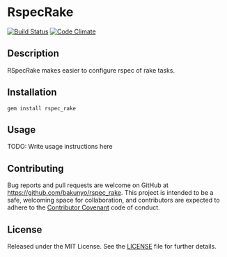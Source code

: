 # RspecRake

[![Build Status](https://travis-ci.org/bakunyo/rspec_rake.svg?branch=develop)](https://travis-ci.org/bakunyo/rspec_rake)
[![Code Climate](https://codeclimate.com/github/bakunyo/rspec_rake/badges/gpa.svg)](https://codeclimate.com/github/bakunyo/rspec_rake)

## Description
RSpecRake makes easier to configure rspec of rake tasks.

## Installation
```
gem install rspec_rake
```

## Usage

TODO: Write usage instructions here

## Contributing

Bug reports and pull requests are welcome on GitHub at https://github.com/bakunyo/rspec_rake. This project is intended to be a safe, welcoming space for collaboration, and contributors are expected to adhere to the [Contributor Covenant](http://contributor-covenant.org) code of conduct.


## License

Released under the MIT License.  See the [LICENSE][] file for further details.

[license]: LICENSE.md
